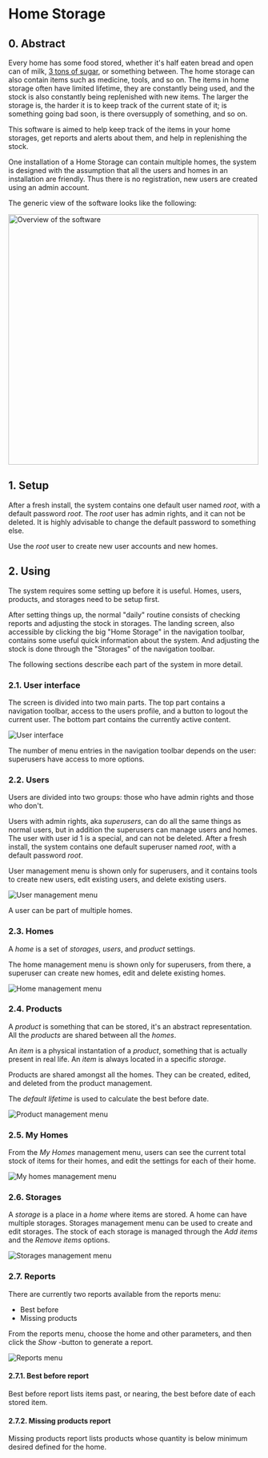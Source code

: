 
# Home Storage

## 0. Abstract

Every home has some food stored, whether it's half eaten bread and open can of milk, [3 tons of sugar](https://www.riemurasia.net/kuva/Sokerivarasto/69529), or something between. The home storage can also contain items such as medicine, tools, and so on. The items in home storage often have limited lifetime, they are constantly being used, and the stock is also constantly being replenished with new items. The larger the storage is, the harder it is to keep track of the current state of it; is something going bad soon, is there oversupply of something, and so on.

This software is aimed to help keep track of the items in your home storages, get reports and alerts about them, and help in replenishing the stock.

One installation of a Home Storage can contain multiple homes, the system is designed with the assumption that all the users and homes in an installation are friendly. Thus there is no registration, new users are created using an admin account.

The generic view of the software looks like the following:

<img src="overview.svg" alt="Overview of the software" width="500" />

## 1. Setup
After a fresh install, the system contains one default user named *root*, with a default password *root*. The *root* user has admin rights, and it can not be deleted. It is highly advisable to change the default password to something else.

Use the *root* user to create new user accounts and new homes.



## 2. Using

The system requires some setting up before it is useful. Homes, users, products, and storages need to be setup first.

After setting things up, the normal "daily" routine consists of checking reports and adjusting the stock in storages. The landing screen, also accessible by clicking the big "Home Storage" in the navigation toolbar, contains some useful quick information about the system. And adjusting the stock is done through the "Storages" of the navigation toolbar.

The following sections describe each part of the system in more detail.


### 2.1. User interface
The screen is divided into two main parts. The top part contains a navigation toolbar, access to the users profile, and a button to logout the current user. The bottom part contains the currently active content.

![User interface](userinterface.png)

The number of menu entries in the navigation toolbar depends on the user: superusers have access to more options.


### 2.2. Users
Users are divided into two groups: those who have admin rights and those who don't.

Users with admin rights, aka *superusers*, can do all the same things as normal users, but in addition the superusers can manage users and homes. The user with user id 1 is a special, and can not be deleted. After a fresh install, the system contains one default superuser named *root*, with a default password *root*.

User management menu is shown only for superusers, and it contains tools to create new users, edit existing users, and delete existing users.

![User management menu](users.png)

A user can be part of multiple homes.


### 2.3. Homes
A *home* is a set of *storages*, *users*, and *product* settings.

The home management menu is shown only for superusers, from there, a superuser can create new homes, edit and delete existing homes.

![Home management menu](homes.png)


### 2.4. Products
A *product* is something that can be stored, it's an abstract representation. All the *products* are shared between all the *homes*.

An *item* is a physical instantation of a *product*, something that is actually present in real life. An *item* is always located in a specific *storage*.

Products are shared amongst all the homes. They can be created, edited, and deleted from the product management.

The *default lifetime* is used to calculate the best before date.

![Product management menu](products.png)


### 2.5. My Homes
From the *My Homes* management menu, users can see the current total stock of items for their homes, and edit the settings for each of their home.

![My homes management menu](myhomes.png)


### 2.6. Storages
A *storage* is a place in a *home* where items are stored. A home can have multiple storages. Storages management menu can be used to create and edit storages. The stock of each storage is managed through the *Add items* and the *Remove items* options.

![Storages management menu](storages.png)


### 2.7. Reports
There are currently two reports available from the reports menu:
* Best before
* Missing products

From the reports menu, choose the home and other parameters, and then click the *Show* -button to generate a report.

![Reports menu](reports.png)


#### 2.7.1. Best before report
Best before report lists items past, or nearing, the best before date of each stored item.


#### 2.7.2. Missing products report
Missing products report lists products whose quantity is below minimum desired defined for the home.

